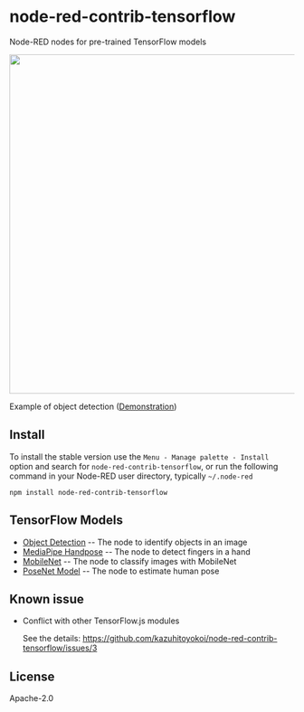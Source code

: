 node-red-contrib-tensorflow
================

Node-RED nodes for pre-trained TensorFlow models

<img src='https://raw.githubusercontent.com/kazuhitoyokoi/node-red-contrib-tensorflow/master/samples/flow.png' width='600'>

Example of object detection ([Demonstration](https://kazuhitoyokoi.github.io/katacoda/tensorflow.htm))

## Install

To install the stable version use the `Menu - Manage palette - Install` 
option and search for `node-red-contrib-tensorflow`, or run the following 
command in your Node-RED user directory, typically `~/.node-red`

    npm install node-red-contrib-tensorflow

## TensorFlow Models
- [Object Detection](https://github.com/tensorflow/tfjs-models/tree/master/coco-ssd) -- The node to identify objects in an image
- [MediaPipe Handpose](https://github.com/tensorflow/tfjs-models/tree/master/handpose) -- The node to detect fingers in a hand
- [MobileNet](https://github.com/tensorflow/tfjs-models/tree/master/mobilenet) -- The node to classify images with MobileNet
- [PoseNet Model](https://github.com/tensorflow/tfjs-models/tree/master/posenet) -- The node to estimate human pose

## Known issue
- Conflict with other TensorFlow.js modules

  See the details: https://github.com/kazuhitoyokoi/node-red-contrib-tensorflow/issues/3

## License

Apache-2.0
